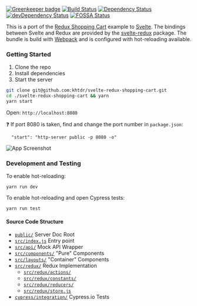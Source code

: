 [![Greenkeeper badge](https://badges.greenkeeper.io/khtdr/svelte-redux-shopping-cart.svg)](https://greenkeeper.io/)
[![Build Status](https://travis-ci.org/khtdr/svelte-redux-shopping-cart.svg?branch=master)](https://travis-ci.org/khtdr/svelte-redux-shopping-cart)
[![Dependency Status](https://david-dm.org/khtdr/svelte-redux-shopping-cart/master.svg)](https://david-dm.org/khtdr/svelte-redux-shopping-cart/master)
[![devDependency Status](https://david-dm.org/khtdr/svelte-redux-shopping-cart/master/dev-status.svg)](https://david-dm.org/khtdr/svelte-redux-shopping-cart/master#type=dev)
[![FOSSA Status](https://app.fossa.io/api/projects/git%2Bgithub.com%2Fkhtdr%2Fsvelte-redux-shopping-cart.svg?type=shield)](https://app.fossa.io/projects/git%2Bgithub.com%2Fkhtdr%2Fsvelte-redux-shopping-cart?ref=badge_shield)

This is a port of the [Redux Shopping Cart](https://github.com/reactjs/redux/tree/master/examples/shopping-cart/) example to [Svelte](https://svelte.technology/).  The bindings between Svelte and Redux are provided by the [svelte-redux](https://github.com/UnwrittenFun/svelte-redux) package.  The bundle is build with [Webpack](https://webpack.js.org/) and is configured with hot-reloading available.

### Getting Started

  1. Clone the repo
  2. Install dependencies
  3. Start the server

```bash
git clone git@github.com:khtdr/svelte-redux-shopping-cart.git
cd ./svelte-redux-shopping-cart && yarn
yarn start
```
Open: `http://localhost:8080`

:question: If port 8080 is taken, find and change the port number in `package.json`:
```
  "start": "http-server public -p 8080 -o"
```

![App Screenshot](https://raw.githubusercontent.com/khtdr/svelte-redux-shopping-cart/master/sreenshot.png)

### Development and Testing

To enable hot-reloading:
```
yarn run dev
```

To enable hot-reloading and open Cypress tests:
```
yarn run test
```

#### Source Code Structure

* <code>[public/](https://github.com/khtdr/svelte-redux-shopping-cart/blob/master/public)</code> Server Doc Root
* <code>[src/index.js](https://github.com/khtdr/svelte-redux-shopping-cart/blob/master/src/index.js)</code> Entry point
* <code>[src/api/](https://github.com/khtdr/svelte-redux-shopping-cart/blob/master/src/api)</code> Mock API Wrapper
* <code>[src/components/](https://github.com/khtdr/svelte-redux-shopping-cart/blob/master/src/components)</code> "Pure" Components
* <code>[src/layouts/](https://github.com/khtdr/svelte-redux-shopping-cart/blob/master/src/layouts)</code> "Container" Components
* <code>[src/redux/](https://github.com/khtdr/svelte-redux-shopping-cart/blob/master/src/redux)</code> Redux Implementation
    - <code>[src/redux/actions/](https://github.com/khtdr/svelte-redux-shopping-cart/blob/master/src/redux/actions)</code>
    - <code>[src/redux/constants/](https://github.com/khtdr/svelte-redux-shopping-cart/blob/master/src/redux/constants)</code>
    - <code>[src/redux/reducers/](https://github.com/khtdr/svelte-redux-shopping-cart/blob/master/src/redux/reducers)</code>
    - <code>[src/redux/store.js](https://github.com/khtdr/svelte-redux-shopping-cart/blob/master/src/redux/store.js)</code>
* <code>[cypress/integration/](https://github.com/khtdr/svelte-redux-shopping-cart/blob/master/cypress/integration)</code> Cypress.io Tests
